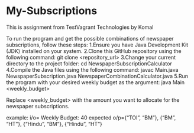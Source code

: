 # My-Subscriptions
This is assignment from TestVagrant Technologies by Komal

To run the program and get the possible combinations of newspaper subscriptions, follow these steps:
1.Ensure you have Java Development Kit (JDK) installed on your system.
2.Clone this GitHub repository using the following command:
   git clone <repository_url>
3.Change your current directory to the project folder:
   cd NewspaperSubscriptionCalculator
4.Compile the Java files using the following command:
  javac Main.java NewspaperSubscription.java NewspaperCombinationCalculator.java
5.Run the program with your desired weekly budget as the argument:
  java Main <weekly_budget>

  Replace <weekly_budget> with the amount you want to allocate for the newspaper subscriptions.

  example:
  i/o= Weekly Budget: 40
expected o/p={“TOI”, “BM”}, {“BM”, “HT”}, {“Hindu”, “BM”}, {“Hindu”, “HT”}




